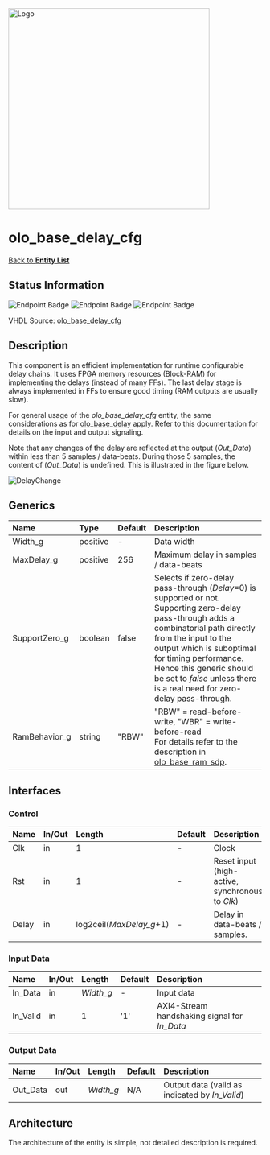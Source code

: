 <img src="../Logo.png" alt="Logo" width="400">

# olo_base_delay_cfg

[Back to **Entity List**](../EntityList.md)

## Status Information

![Endpoint Badge](https://img.shields.io/endpoint?url=https://storage.googleapis.com/open-logic-badges/coverage/olo_base_delay_cfg.json?cacheSeconds=0)
![Endpoint Badge](https://img.shields.io/endpoint?url=https://storage.googleapis.com/open-logic-badges/branches/olo_base_delay_cfg.json?cacheSeconds=0)
![Endpoint Badge](https://img.shields.io/endpoint?url=https://storage.googleapis.com/open-logic-badges/issues/olo_base_delay_cfg.json?cacheSeconds=0)

VHDL Source: [olo_base_delay_cfg](../../src/base/vhdl/olo_base_delay_cfg.vhd)

## Description

This component is an efficient implementation for runtime configurable delay chains. It uses FPGA memory resources
(Block-RAM) for implementing the delays (instead of many FFs). The last delay stage is always implemented in FFs to
ensure good timing (RAM outputs are usually slow).

For general usage of the _olo_base_delay_cfg_ entity, the same considerations as for
[olo_base_delay](./olo_base_delay.md) apply. Refer to this documentation for details on the input and output signaling.

Note that any changes of the delay are reflected at the output (_Out_Data_) within less than 5 samples / data-beats.
During those 5 samples, the content of (_Out_Data_) is undefined. This is illustrated in the figure below.

![DelayChange](./misc/olo_base_delay_cfg.png)

## Generics

| Name          | Type     | Default | Description                                                  |
| :------------ | :------- | ------- | :----------------------------------------------------------- |
| Width_g       | positive | -       | Data width                                                   |
| MaxDelay_g    | positive | 256     | Maximum delay in samples / data-beats                        |
| SupportZero_g | boolean  | false   | Selects if zero-delay pass-through (_Delay_=0) is supported or not.<br />Supporting zero-delay pass-through adds a combinatorial path directly from the input to the output which is suboptimal for timing performance. Hence this generic should be set to _false_ unless there is a real need for zero-delay pass-through. |
| RamBehavior_g | string   | "RBW"   | "RBW" = read-before-write, "WBR" = write-before-read<br/>For details refer to the description in [olo_base_ram_sdp](./olo_base_ram_sdp.md). |

## Interfaces

### Control

| Name  | In/Out | Length                   | Default | Description                                     |
| :---- | :----- | :----------------------- | ------- | :---------------------------------------------- |
| Clk   | in     | 1                        | -       | Clock                                           |
| Rst   | in     | 1                        | -       | Reset input (high-active, synchronous to _Clk_) |
| Delay | in     | log2ceil(_MaxDelay_g_+1) | -       | Delay in data-beats / samples.                  |

### Input Data

| Name     | In/Out | Length    | Default | Description                                  |
| :------- | :----- | :-------- | ------- | :------------------------------------------- |
| In_Data  | in     | _Width_g_ | -       | Input data                                   |
| In_Valid | in     | 1         | '1'     | AXI4-Stream handshaking signal for _In_Data_ |

### Output Data

| Name     | In/Out | Length    | Default | Description                                    |
| :------- | :----- | :-------- | ------- | :--------------------------------------------- |
| Out_Data | out    | _Width_g_ | N/A     | Output data (valid as indicated by _In_Valid_) |

## Architecture

The architecture of the entity is simple, not detailed description is required.
